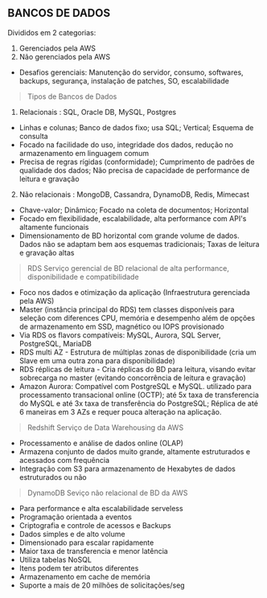 ## BANCOS DE DADOS ##

Divididos em 2 categorias:
1. Gerenciados pela AWS
2. Não gerenciados pela AWS
* Desafios gerenciais: Manutenção do servidor, consumo, softwares, backups, segurança, instalação de patches, SO, escalabilidade

>Tipos de Bancos de Dados
1. Relacionais : SQL, Oracle DB, MySQL, Postgres
* Linhas e colunas; Banco de dados fixo; usa SQL; Vertical; Esquema de consulta
* Focado na facilidade do uso, integridade dos dados, redução no armazenamento em linguagem comum
* Precisa de regras rígidas (conformidade); Cumprimento de padrões de qualidade dos dados; Não precisa de capacidade de performance de leitura e gravação


2. Não relacionais : MongoDB, Cassandra, DynamoDB, Redis, Mimecast
* Chave-valor; Dinâmico; Focado na coleta de documentos; Horizontal
* Focado em flexibilidade, escalabilidade, alta performance com API's altamente funcionais
* Dimensionamento de BD horizontal com grande volume de dados. Dados não se adaptam bem aos esquemas tradicionais; Taxas de leitura e gravação altas

>RDS
Serviço gerencial de BD relacional de alta performance, disponibilidade e compatibilidade

* Foco nos dados e otimização da aplicação (Infraestrutura gerenciada pela AWS)
* Master (instância principal do RDS) tem classes disponíveis para seleção com diferences CPU, memória e desempenho além de opções de armazenamento em SSD, magnético ou IOPS provisionado
* Via RDS os flavors compatíveis: MySQL, Aurora, SQL Server, PostgreSQL, MariaDB
* RDS multi AZ - Estrutura de múltiplas zonas de disponibilidade (cria um Slave em uma outra zona para disponibilidade)
* RDS réplicas de leitura - Cria réplicas do BD para leitura, visando evitar sobrecarga no master (evitando concorrência de leitura e gravação)
* Amazon Aurora: Compatível com PostgreSQL e MySQL. utilizado para processamento transacional online (OCTP); até 5x taxa de transferencia do MySQL e até 3x taxa de transferência do PostgreSQL; Réplica de até 6 maneiras em 3 AZs e requer pouca alteração na aplicação.

>Redshift
Serviço de Data Warehousing da AWS

* Processamento e análise de dados online (OLAP)
* Armazena conjunto de dados muito grande, altamente estruturados e acessados com frequência
* Integração com S3 para armazenamento de Hexabytes de dados estruturados ou não

>DynamoDB
Seviço não relacional de BD da AWS

* Para performance e alta escalabilidade serveless
* Programação orientada a eventos
* Criptografia e controle de acessos e Backups
* Dados simples e de alto volume
* Dimensionado para escalar rapidamente
* Maior taxa de transferencia e menor latência
* Utiliza tabelas NoSQL
* Itens podem ter atributos diferentes
* Armazenamento em cache de memória
* Suporte a mais de 20 milhões de solicitações/seg
